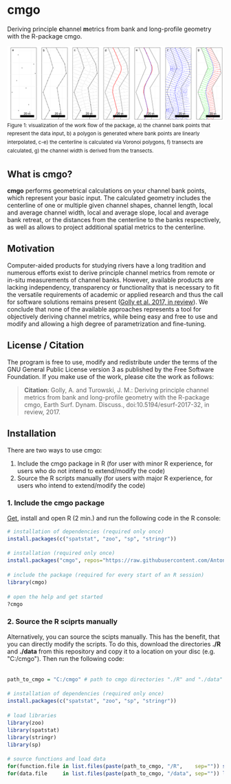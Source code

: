 # cmgo
Deriving principle **c**hannel **m**etrics from bank and long-profile geometry with the R-package cmgo.

![Workflow](https://raw.githubusercontent.com/AntoniusGolly/cmgo/master/man/figures/01_processing.png)
<sup>Figure 1: visualization of the work flow of the package, a) the channel bank points that represent the data input, b) a polygon is generated where bank points are linearly interpolated, c-e) the centerline is calculated via Voronoi polygons, f) transects are calculated, g) the channel width is derived from the transects.</sup>

## What is cmgo?

**cmgo** performs geometrical calculations on your channel bank points, which represent your basic input. The calculated geometry includes the centerline of one or multiple given channel shapes, channel length, local and average channel width, local and average slope, local and average bank retreat, or the distances from the centerline to the banks respectively, as well as allows to project additional spatial metrics to the centerline.

## Motivation

Computer-aided products for studying rivers have a long tradition and numerous efforts exist to derive principle channel metrics from remote or in-situ measurements of channel banks. However, available products are lacking independency, transparency or functionality that is necessary to fit the versatile requirements of academic or applied research and thus the call for software solutions remains present ([Golly et al. 2017, in review](http://www.earth-surf-dynam-discuss.net/esurf-2017-32/)). We conclude that none of the available approaches represents a tool for objectively deriving channel metrics, while being easy and free to use and modify and allowing a high degree of parametrization and fine-tuning.

## License / Citation

The program is free to use, modify and redistribute under the terms of the GNU General Public License version 3 as published by the Free Software Foundation. If you make use of the work, please cite the work as follows:

>**Citation**: Golly, A. and Turowski, J. M.: Deriving principle channel metrics from bank and long-profile geometry with the R-package cmgo, Earth Surf. Dynam. Discuss., doi:10.5194/esurf-2017-32, in review, 2017.

## Installation

There are two ways to use cmgo:
1. Include the cmgo package in R (for user with minor R experience, for users who do not intend to extend/modify the code)
2. Source the R scripts manually (for users with major R experience, for users who intend to extend/modify the code)

### 1. Include the cmgo package

[Get](https://cran.r-project.org/), install and open R (2 min.) and run the following code in the R console:

```R
# installation of dependencies (required only once)
install.packages(c("spatstat", "zoo", "sp", "stringr"))

# installation (required only once)
install.packages("cmgo", repos="https://raw.githubusercontent.com/AntoniusGolly/cmgo/master", type="source")

# include the package (required for every start of an R session)
library(cmgo)

# open the help and get started
?cmgo
```

### 2. Source the R sciprts manually
Alternatively, you can source the scipts manually. This has the benefit, that you can directly modify the scripts. To do this, download the directories **./R** and **./data** from this repository and copy it to a location on your disc (e.g. "C:/cmgo"). Then run the following code:

```R

path_to_cmgo = "C:/cmgo" # path to cmgo directories "./R" and "./data"

# installation of dependencies (required only once)
install.packages(c("spatstat", "zoo", "sp", "stringr"))

# load libraries
library(zoo)
library(spatstat)
library(stringr)
library(sp)

# source functions and load data
for(function.file in list.files(paste(path_to_cmgo, "/R",    sep="")) source(paste(path_to_cmgo, "/R/",    function.file, sep=""))
for(data.file     in list.files(paste(path_to_cmgo, "/data", sep="")) load(paste(path_to_cmgo,   "/data/", data.file,     sep=""))

```